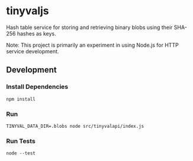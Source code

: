 # tinyvaljs

Hash table service for storing and retrieving binary blobs using their SHA-256 hashes as keys.

Note: This project is primarily an experiment in using Node.js for HTTP service development.

## Development

### Install Dependencies

```
npm install
```

### Run

```
TINYVAL_DATA_DIR=.blobs node src/tinyvalapi/index.js
```

### Run Tests

```
node --test
```

